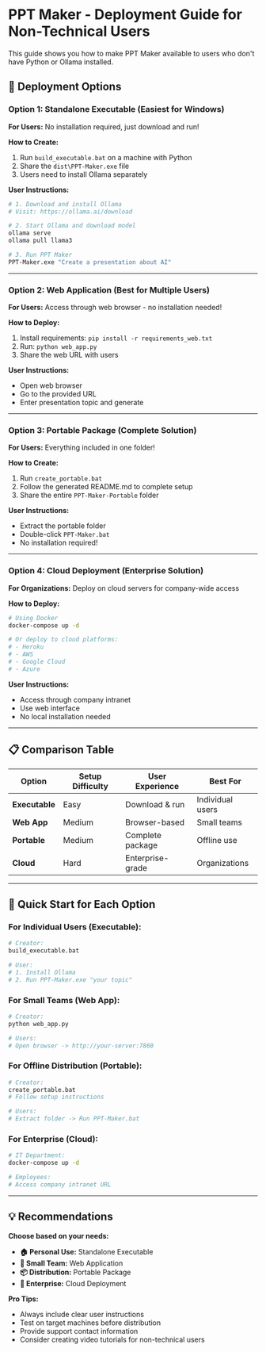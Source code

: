 # PPT Maker - Deployment Guide for Non-Technical Users

This guide shows you how to make PPT Maker available to users who don't have Python or Ollama installed.

## 🎯 **Deployment Options**

### **Option 1: Standalone Executable (Easiest for Windows)**

**For Users:** No installation required, just download and run!

**How to Create:**
1. Run `build_executable.bat` on a machine with Python
2. Share the `dist\PPT-Maker.exe` file
3. Users need to install Ollama separately

**User Instructions:**
```bash
# 1. Download and install Ollama
# Visit: https://ollama.ai/download

# 2. Start Ollama and download model
ollama serve
ollama pull llama3

# 3. Run PPT Maker
PPT-Maker.exe "Create a presentation about AI"
```

---

### **Option 2: Web Application (Best for Multiple Users)**

**For Users:** Access through web browser - no installation needed!

**How to Deploy:**
1. Install requirements: `pip install -r requirements_web.txt`
2. Run: `python web_app.py`
3. Share the web URL with users

**User Instructions:**
- Open web browser
- Go to the provided URL
- Enter presentation topic and generate

---

### **Option 3: Portable Package (Complete Solution)**

**For Users:** Everything included in one folder!

**How to Create:**
1. Run `create_portable.bat`
2. Follow the generated README.md to complete setup
3. Share the entire `PPT-Maker-Portable` folder

**User Instructions:**
- Extract the portable folder
- Double-click `PPT-Maker.bat`
- No installation required!

---

### **Option 4: Cloud Deployment (Enterprise Solution)**

**For Organizations:** Deploy on cloud servers for company-wide access

**How to Deploy:**
```bash
# Using Docker
docker-compose up -d

# Or deploy to cloud platforms:
# - Heroku
# - AWS
# - Google Cloud
# - Azure
```

**User Instructions:**
- Access through company intranet
- Use web interface
- No local installation needed

---

## 📋 **Comparison Table**

| Option | Setup Difficulty | User Experience | Best For |
|--------|------------------|-----------------|----------|
| **Executable** | Easy | Download & run | Individual users |
| **Web App** | Medium | Browser-based | Small teams |
| **Portable** | Medium | Complete package | Offline use |
| **Cloud** | Hard | Enterprise-grade | Organizations |

---

## 🚀 **Quick Start for Each Option**

### **For Individual Users (Executable):**
```bash
# Creator:
build_executable.bat

# User:
# 1. Install Ollama
# 2. Run PPT-Maker.exe "your topic"
```

### **For Small Teams (Web App):**
```bash
# Creator:
python web_app.py

# Users:
# Open browser -> http://your-server:7860
```

### **For Offline Distribution (Portable):**
```bash
# Creator:
create_portable.bat
# Follow setup instructions

# Users:
# Extract folder -> Run PPT-Maker.bat
```

### **For Enterprise (Cloud):**
```bash
# IT Department:
docker-compose up -d

# Employees:
# Access company intranet URL
```

---

## 💡 **Recommendations**

**Choose based on your needs:**

- **🏠 Personal Use:** Standalone Executable
- **👥 Small Team:** Web Application
- **📦 Distribution:** Portable Package
- **🏢 Enterprise:** Cloud Deployment

**Pro Tips:**
- Always include clear user instructions
- Test on target machines before distribution
- Provide support contact information
- Consider creating video tutorials for non-technical users
